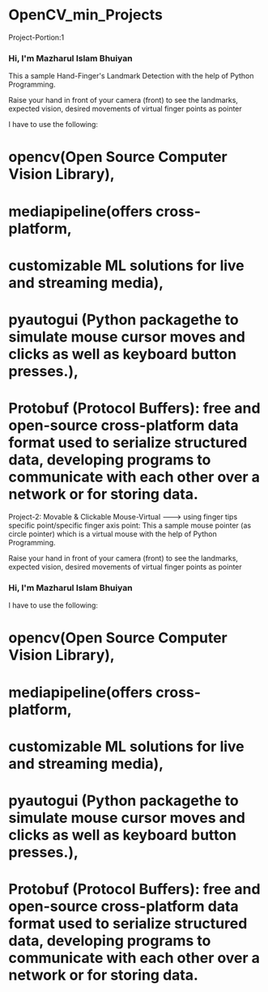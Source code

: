 # OpenCV_min_Projects
Project-Portion:1

### Hi, I'm Mazharul Islam Bhuiyan

This a sample Hand-Finger's Landmark Detection
 with the help of Python Programming.

 Raise your hand in front of your camera (front)
  to see the landmarks, expected vision, desired movements of virtual finger points as pointer
  
  
I have to use the following:
# opencv(Open Source Computer Vision Library),
# mediapipeline(offers cross-platform,
# customizable ML solutions for live and streaming media),
# pyautogui (Python packagethe to simulate mouse cursor moves and clicks as well as keyboard button presses.),
# Protobuf (Protocol Buffers): free and open-source cross-platform data format used to serialize structured data, developing programs to communicate with each other over a network or for storing data.




Project-2: Movable & Clickable Mouse-Virtual
---> using finger tips specific point/specific finger axis point:
This a sample mouse pointer (as circle pointer) which is a virtual mouse
 with the help of Python Programming.

 Raise your hand in front of your camera (front)
  to see the landmarks, expected vision, desired movements of virtual finger points as pointer

### Hi, I'm Mazharul Islam Bhuiyan
I have to use the following:
# opencv(Open Source Computer Vision Library),
# mediapipeline(offers cross-platform,
# customizable ML solutions for live and streaming media),
# pyautogui (Python packagethe to simulate mouse cursor moves and clicks as well as keyboard button presses.),
# Protobuf (Protocol Buffers): free and open-source cross-platform data format used to serialize structured data, developing programs to communicate with each other over a network or for storing data.

